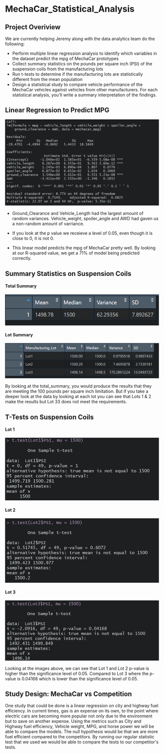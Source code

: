 # MechaCar_Statistical_Analysis

## Project Overiview
We are currently helping Jeremy along with the data analytics team do the following:
* Perform multiple linear regression analysis to identify which variables in the dataset predict the mpg of MechaCar prototypes
* Collect summary statistics on the pounds per square inch (PSI) of the suspension coils from the manufacturing lots
* Run t-tests to determine if the manufacturing lots are statistically different from the mean population
* Design a statistical study to compare vehicle performance of the MechaCar vehicles against vehicles from other manufacturers. For each statistical analysis, you’ll write a summary interpretation of the findings.

## Linear Regression to Predict MPG
![This is an image](https://github.com/clarosjorge21/MechaCar_Statistical_Analysis/blob/0e341250908d7e6e3ad3148f9c15010abb8745d9/Resources/Deliverable1.PNG)

* Ground_Clearance and Vehicle_Length had the largest amount of random variances. Vehicle_weight, spoiler_angle and AWD had gaven us a non-random amount of varriance. 

* If you look at the p value we receieve a level of 0.05, even though it is close to 0, it is not 0. 

* This linear model predicts the mpg of MechaCar pretty well. By looking at our R-squared value, we get a 71% of model being predicted correctly. 

## Summary Statistics on Suspension Coils
#### Total Summary
![This is an image](https://github.com/clarosjorge21/MechaCar_Statistical_Analysis/blob/0e341250908d7e6e3ad3148f9c15010abb8745d9/Resources/total_summary.PNG)

#### Lot Summary
![This is an image](https://github.com/clarosjorge21/MechaCar_Statistical_Analysis/blob/0e341250908d7e6e3ad3148f9c15010abb8745d9/Resources/lot_summary.PNG)

By looking at the total_summary, you would produce the results that they are meeting the 100 pounds per square inch limitation. But if you take a deeper look at the data by looking at each lot you can see that Lots 1 & 2 make the results but Lot 33 does not meet the requirements. 

## T-Tests on Suspension Coils
#### Lot 1
![This is an image](https://github.com/clarosjorge21/MechaCar_Statistical_Analysis/blob/0e341250908d7e6e3ad3148f9c15010abb8745d9/Resources/lot_1.PNG)

#### Lot 2
![This is an image](https://github.com/clarosjorge21/MechaCar_Statistical_Analysis/blob/0e341250908d7e6e3ad3148f9c15010abb8745d9/Resources/lot_2.PNG)

#### Lot 3
![This is an image](https://github.com/clarosjorge21/MechaCar_Statistical_Analysis/blob/0e341250908d7e6e3ad3148f9c15010abb8745d9/Resources/lot_3.PNG)

Looking at the images above, we can see that Lot 1 and Lot 2 p-value is higher than the significance level of 0.05. Compared to Lot 3 where the p-value is 0.04168 which is lower than the significance level of 0.05. 

## Study Design: MechaCar vs Competition

One study that could be done is a linear regression on city and highway fuel efficiency. In current times, gas is an expense on its own, to the point where electric cars are becoming more popular not only due to the environment but to save on another expense. Using the metrics such as City and Highway fuel efficiency, Vehicle weight, MPG, and horse power we will be able to compare the models. The null hypothesis would be that we are more fuel efficient compared to the competitors. By running our regular statistic test that we used we would be able to compare the tests to our competitor's tests. 
